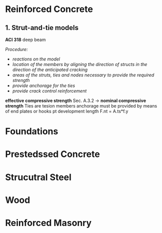 # Reinforced Concrete
## 1. Strut-and-tie models
**ACI 318** deep beam

*Procedure:*
  * *reactions on the model*
  * *location of the members by aligning the direction of structs in the direction of the anticipated cracking*
  * *areas of the struts, ties and nodes necessary to provide the required strength*
  * *provide anchorage for the ties*
  * *provide crack control reinforcement*
  
**effective compressive strength** Sec. A.3.2
-> **nominal compressive strength**
Ties are tesion members
anchorage must be provided by means of end plates or hooks pt development length
F.nt = A.ts*f.y

# Foundations

# Prestedssed Concrete

# Strucutral Steel

# Wood

# Reinforced Masonry
